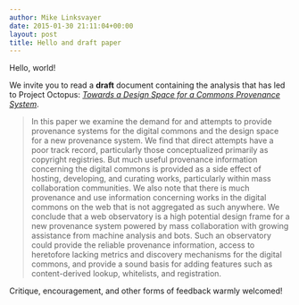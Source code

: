 ```yaml
---
author: Mike Linksvayer
date: 2015-01-30 21:11:04+00:00 
layout: post
title: Hello and draft paper
---
```


Hello, world!

We invite you to read a **draft** document containing the analysis that has led to Project Octopus: *[Towards a Design Space for a Commons Provenance System](http://about.project-octopus.org/pub/Project_Octopus_-_Towards_a_Design_Space_for_a_Commons_Provenance_System.pdf)*.

> In this paper we examine the demand for and attempts to provide provenance systems for the digital commons and the design space for a new provenance system. We find that direct attempts have a poor track record, particularly those conceptualized primarily as copyright registries. But much useful provenance information concerning the digital commons is provided as a side effect of hosting, developing, and curating works, particularly within mass collaboration communities. We also note that there is much provenance and use information concerning works in the digital commons on the web that is not aggregated as such anywhere. We conclude that a web observatory is a high potential design frame for a new provenance system powered by mass collaboration with growing assistance from machine analysis and bots. Such an observatory could provide the reliable provenance information, access to heretofore lacking metrics and discovery mechanisms for the digital commons, and provide a sound basis for adding features such as content-derived lookup, whitelists,
and registration.

Critique, encouragement, and other forms of feedback warmly welcomed!
